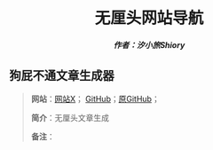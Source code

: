 <center><h1>无厘头网站导航</h1></center>

<center><h5>作者：汐小旅Shiory</h5></center>



## 狗屁不通文章生成器

> **网站**：[网站X](https://suulnnka.github.io/BullshitGenerator/index.html)； [GitHub](https://github.com/suulnnka/BullshitGenerator)；[原GitHub](https://github.com/menzi11/BullshitGenerator)；
>
> **简介**：无厘头文章生成
>
> **备注**：





